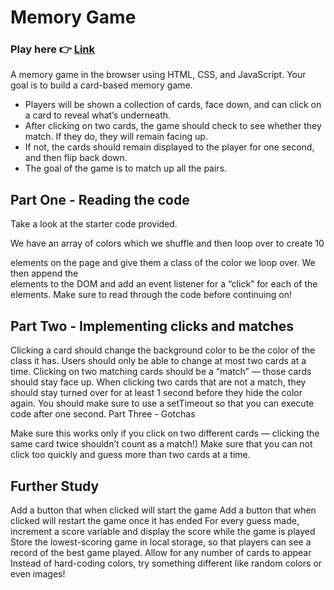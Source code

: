 # Memory Game
### Play here 👉 [Link](https://cng008.github.io/4.5_memory-game/)
A memory game in the browser using HTML, CSS, and JavaScript. Your goal is to build a card-based memory game.
- Players will be shown a collection of cards, face down, and can click on a card to reveal what’s underneath.
- After clicking on two cards, the game should check to see whether they match. If they do, they will remain facing up.
- If not, the cards should remain displayed to the player for one second, and then flip back down.
- The goal of the game is to match up all the pairs.

## Part One - Reading the code

Take a look at the starter code provided.

We have an array of colors which we shuffle and then loop over to create 10 <div> elements on the page and give them a class of the color we loop over.
We then append the <div> elements to the DOM and add an event listener for a “click” for each of the elements.
Make sure to read through the code before continuing on!

## Part Two - Implementing clicks and matches

Clicking a card should change the background color to be the color of the class it has.
Users should only be able to change at most two cards at a time.
Clicking on two matching cards should be a “match” — those cards should stay face up.
When clicking two cards that are not a match, they should stay turned over for at least 1 second before they hide the color again. You should make sure to use a setTimeout so that you can execute code after one second.
Part Three - Gotchas

Make sure this works only if you click on two different cards — clicking the same card twice shouldn’t count as a match!)
Make sure that you can not click too quickly and guess more than two cards at a time.
## Further Study

Add a button that when clicked will start the game
Add a button that when clicked will restart the game once it has ended
For every guess made, increment a score variable and display the score while the game is played
Store the lowest-scoring game in local storage, so that players can see a record of the best game played.
Allow for any number of cards to appear
Instead of hard-coding colors, try something different like random colors or even images!
